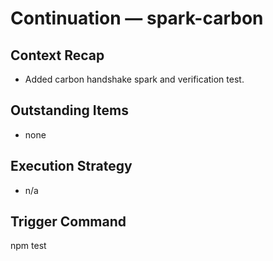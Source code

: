 # Continuation — spark-carbon

## Context Recap
- Added carbon handshake spark and verification test.

## Outstanding Items
- none

## Execution Strategy
- n/a

## Trigger Command
npm test
